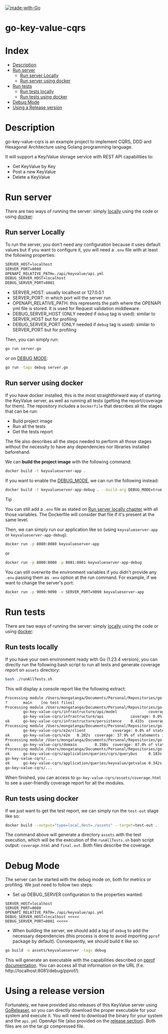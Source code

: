 [![made-with-Go](https://img.shields.io/badge/Made%20with-Go-1f425f.svg)](http://golang.org)
# go-key-value-cqrs

# Index
* [Description](#description)
* [Run server](#run-server)
  * [Run server Locally](#run-server-locally)
  * [Run server using docker](#run-server-using-docker)
* [Run tests](#run-tests)
  * [Run tests locally](#run-tests-locally)
  * [Run tests using docker](#run-tests-using-docker)
* [Debug Mode](#debug-mode)
* [Using a Release version](#using-a-release-version)

# Description

go-key-value-cqrs is an example project to implement CQRS, DDD and Hexagonal Architecture using Golang 
programming language.

It will support a Key/Value storage service with REST API capabilities to:
* Get KeyValue by Key
* Post a new KeyValue
* Delete a KeyValue

# Run server

There are two ways of running the server: simply [locally](#run-server-locally) using the code or using 
[docker](#run-server-using-docker):

## Run server Locally
To run the server, you don't need any configuration because it uses default values but if you want to configure it, 
you will need a `.env` file with at least the following properties:
```txt
SERVER_HOST=localhost
SERVER_PORT=8080
OPENAPI_RELATIVE_PATH=./api/keyvalue/api.yml
DEBUG_SERVER_HOST=localhost
DEBUG_SERVER_PORT=8081
```
* SERVER_HOST: usually localhost or 127.0.0.1
* SERVER_PORT: in which port will the server run
* OPENAPI_RELATIVE_PATH: this represents the path where the OPENAPI yml file is stored. It is used for Request validation
middleware.
* DEBUG_SERVER_HOST (ONLY needed if `debug` tag is used): similar to SERVER_HOST but for profiling
* DEBUG_SERVER_PORT (ONLY needed if `debug` tag is used): similar to SERVER_PORT but for profiling

Then, you can simply run: 
```bash
go run server.go
```
or on [DEBUG MODE](#debug-mode):
```bash
go run -tags debug server.go
```

## Run server using docker

If you have docker installed, this is the most straightforward way of starting the KeyValue server, as well as running
all tests (getting the report/coverage for them). The repository includes a `Dockerfile` that describes all the stages
that can be run:
* Build project image
* Run all the tests
* Get the tests report

The file also describes all the steps needed to perform all those stages without the necessity to have any dependencies
nor libraries installed beforehand.

We can **build the project image** with the following command:

```bash
docker build -t keyvalueserver-app .
```

If you want to enable the [DEBUG_MODE](#debug-mode), we can run the following instead:

```bash
docker build -t keyvalueserver-app-debug . --build-arg DEBUG_MODE=true 
```

> [!TIP]
> You can still add a `.env` file as stated on [Run server locally chapter](#run-server-locally) with all those variables.
> The Dockerfile will consider that file if it's present at the same level.

Then, we can simply run our application like so (using `keyvalueserver-app` or `keyvalueserver-app-debug`):

``` bash
docker run -p 8080:8080 keyvalueserver-app
```

or

```bash
docker run -p 8080:8080 -p 8081:8081 keyvalueserver-app-debug 
```

You can still overwrite the environment variables if you didn't provide any `.env` passing them as `-env` option at the 
run command. For example, if we want to change the server's port:

```bash
docker run -p 9090:9090 -e SERVER_PORT=9090 keyvalueserver-app 
```

# Run tests

There are two ways of running the server: simply [locally](#run-tests-locally) using the code or using 
[docker](#run-tests-using-docker):

## Run tests locally

If you have your own environment ready with Go (1.23.4 version), you can directly run the following bash script to run 
all tests and generate coverage report on ``assets`` directory:
``` bash
bash ./runAllTests.sh
```

This will display a console report like the following extract:

```bash
Processing module /Users/mongatanga/Documents/Personal/Repositories/go-key-value-cqrs
?       main    [no test files]
Processing module /Users/mongatanga/Documents/Personal/Repositories/go-key-value-cqrs/internal/infrastructure
        go-key-value-cqrs/infrastructure/api/model              coverage: 0.0% of statements
        go-key-value-cqrs/infrastructure/api            coverage: 0.0% of statements
ok      go-key-value-cqrs/infrastructure/persistence    0.433s  coverage: 6.7% of statements in go-key-value-cqrs/...
Processing module /Users/mongatanga/Documents/Personal/Repositories/go-key-value-cqrs/internal/e2e
        go-key-value-cqrs/e2e/client            coverage: 0.0% of statements
ok      go-key-value-cqrs/e2e   0.202s  coverage: 37.9% of statements in go-key-value-cqrs/...
Processing module /Users/mongatanga/Documents/Personal/Repositories/go-key-value-cqrs/internal/domain
ok      go-key-value-cqrs/domain        0.198s  coverage: 87.0% of statements in go-key-value-cqrs/...
Processing module /Users/mongatanga/Documents/Personal/Repositories/go-key-value-cqrs/internal/application
ok      go-key-value-cqrs/application/queries/cqrs/querybus     0.183s  coverage: 88.2% of statements in 
go-key-value-cqrs/...
ok      go-key-value-cqrs/application/queries/keyvalue/getvalue 0.342s  coverage: 27.5% of statements in 
go-key-value-cqrs/...
```

When finished, you can access to ```go-key-value-cqrs/assets/coverage.html``` to see a user-friendly coverage report for 
all the modules.

## Run tests using docker

If we just want to get the test report, we can simply run the ``test-out`` stage like so:

``` bash
docker build --output="type=local,dest=./assets" --target=test-out .
```

The command above will generate a directory `assets` with the test execution, which will be the execution of the
`runAllTests.sh` bash script output: `coverage.html` and `final.out`. Both files describe the coverage.

# Debug Mode
The server can be started with the debug mode on, both for metrics or profiling. We just need to follow two steps:
* Set up DEBUG_SERVER configuration to the properties wanted:
```
SERVER_HOST=localhost
SERVER_PORT=8080
OPENAPI_RELATIVE_PATH=./api/keyvalue/api.yml
DEBUG_SERVER_HOST=localhost <<<<<
DEBUG_SERVER_PORT=8081 <<<<<
```
* When building the server, we should add a tag of `debug` to add the necessary dependencies (this process is done to 
avoid importing `pprof` package by default). Consequently, we should build it like so:
```bash
go build -o assets/keyvalueserver -tags debug
```

This will generate an executable with the capabilities described on 
[pprof documentation](https://pkg.go.dev/net/http/pprof). You can access all that information on the URL 
(f.e. http://localhost:8081/debug/pprof/).

# Using a release version

Fortunately, we have provided also releases of this KeyValue server using [GoReleaser](https://goreleaser.com/), so
you can directly download the proper executable for your system and execute it. You will need to download the binary
for your system and the `api.yml` OpenApi file (also provided on the 
[release section](https://github.com/Kevincifuentes/go-key-value-cqrs/releases)). Both files are on the tar.gz compressed
file.


